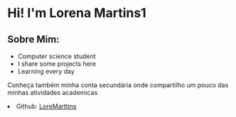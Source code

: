 <h1>Hi! I'm Lorena Martins1</h1>
<h2>Sobre Mim:</h2>
  <ul>
    <li>Computer science student</li>
    <li>I share some projects here</li>
    <li>Learning every day</li>
  </ul>
  <p>Conheça também minha conta secundária onde compartilho um pouco das minhas atividades academicas</p>
  <li>Github: <a href="https://github.com/LoreMarttins">LoreMarttins</a></li>
    
  
